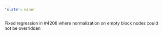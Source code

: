 ```yaml
---
'slate': minor
---
```


Fixed regression in #4208 where normalization on empty block nodes could not be overridden
